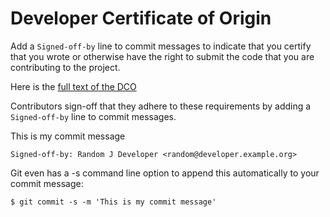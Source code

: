 # Developer Certificate of Origin

Add a ```Signed-off-by``` line to commit messages to indicate that you
certify that you wrote or otherwise have the right to submit the code that
you are contributing to the project.

Here is the [full text of the DCO](https://developercertificate.org/)

Contributors sign-off that they adhere to these requirements by adding a
```Signed-off-by``` line to commit messages.

This is my commit message

    Signed-off-by: Random J Developer <random@developer.example.org>

Git even has a -s command line option to append this automatically to your commit message:

    $ git commit -s -m 'This is my commit message'


